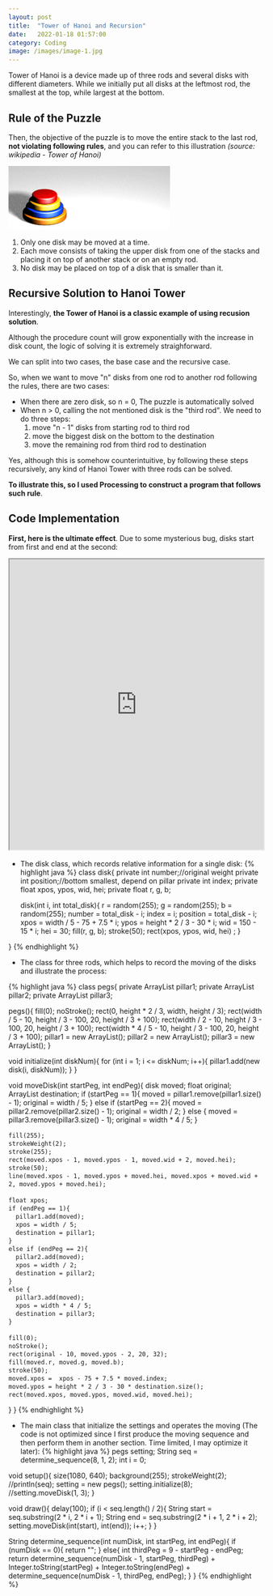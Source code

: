 ```yaml
---
layout: post
title:  "Tower of Hanoi and Recursion"
date:   2022-01-18 01:57:00
category: Coding
image: /images/image-1.jpg
---
```

Tower of Hanoi is a device made up of three rods and several disks with different diameters.
While we initially put all disks at the leftmost rod, the smallest at the top, while largest at the bottom.

## Rule of the Puzzle

Then, the objective of the puzzle is to move the entire stack to the last rod, **not violating following rules**, and you can refer to this illustration *(source: wikipedia - Tower of Hanoi)*

![gif illustration](/post-images/Tower-of-Hanoi/1.gif)
1. Only one disk may be moved at a time.
2. Each move consists of taking the upper disk from one of the stacks and placing it on top of another stack or on an empty rod.
3. No disk may be placed on top of a disk that is smaller than it.

## Recursive Solution to Hanoi Tower

Interestingly, **the Tower of Hanoi is a classic example of using recusion solution**. 

Although the procedure count will grow exponentially with the increase in disk count, the logic of solving it is extremely straighforward. 

We can split into two cases, the base case and the recursive case. 

So, when we want to move "n" disks from one rod to another rod following the rules, there are two cases:
* When there are zero disk, so n = 0, The puzzle is automatically solved
* When n > 0, calling the not mentioned disk is the "third rod". We need to do three steps:
    1. move "n - 1" disks from starting rod to third rod
    2. move the biggest disk on the bottom to the destination
    3. move the remaining rod from third rod to destination
    
Yes, although this is somehow counterintuitive, by following these steps recursively, any kind of Hanoi Tower with three rods can be solved. 

**To illustrate this, so I used Processing to construct a program that follows such rule**.

## Code Implementation

**First, here is the ultimate effect**. Due to some mysterious bug, disks start from first and end at the second:
<iframe width="100%" height="574"
  src="https://www.youtube.com/embed/qxi6klso03Q">
</iframe>

* The disk class, which records relative information for a single disk:
{% highlight java %}
class disk{
  private int number;//original weight
  private int position;//bottom smallest, depend on pillar
  private int index;
  private float xpos, ypos, wid, hei;
  private float r, g, b;
  
  disk(int i, int total_disk){
    r = random(255);
    g = random(255);
    b = random(255);
    number = total_disk - i;
    index = i;
    position = total_disk - i;
    xpos = width / 5 - 75 + 7.5 * i;
    ypos = height * 2 / 3 - 30 * i;
    wid = 150 - 15 * i;
    hei = 30;
    fill(r, g, b);
    stroke(50);
    rect(xpos, ypos, wid, hei) ;
  }

}
{% endhighlight %}

* The class for three rods, which helps to record the moving of the disks and illustrate the process:

{% highlight java %}
class pegs{
  private ArrayList<disk> pillar1;
  private ArrayList<disk> pillar2;
  private ArrayList<disk> pillar3;
  
  pegs(){
    fill(0);
    noStroke();
    rect(0, height * 2 / 3, width, height / 3);
    rect(width / 5 - 10, height / 3 - 100, 20, height / 3 + 100);
    rect(width / 2 - 10, height / 3 - 100, 20, height / 3 + 100);
    rect(width * 4 / 5 - 10, height / 3 - 100, 20, height / 3 + 100);
    pillar1 = new ArrayList<disk>();
    pillar2 = new ArrayList<disk>();
    pillar3 = new ArrayList<disk>();
  }
  
  void initialize(int diskNum){
    for (int i = 1; i <= diskNum; i++){
      pillar1.add(new disk(i, diskNum));
    }
  }
  
  void moveDisk(int startPeg, int endPeg){
    disk moved;
    float original;
    ArrayList<disk> destination;
    if (startPeg == 1){
      moved = pillar1.remove(pillar1.size() - 1);
      original = width / 5;
    }
    else if (startPeg == 2){
      moved = pillar2.remove(pillar2.size() - 1);
      original = width / 2;
    }
    else {
      moved = pillar3.remove(pillar3.size() - 1);
      original = width * 4 / 5;
    }
    
    fill(255);
    strokeWeight(2);
    stroke(255);
    rect(moved.xpos - 1, moved.ypos - 1, moved.wid + 2, moved.hei);
    stroke(50);
    line(moved.xpos - 1, moved.ypos + moved.hei, moved.xpos + moved.wid + 2, moved.ypos + moved.hei);
    
    float xpos;
    if (endPeg == 1){
      pillar1.add(moved);
      xpos = width / 5;
      destination = pillar1;
    }
    else if (endPeg == 2){
      pillar2.add(moved);
      xpos = width / 2;
      destination = pillar2;
    }
    else {
      pillar3.add(moved);
      xpos = width * 4 / 5;
      destination = pillar3;
    }
    
    fill(0);
    noStroke();
    rect(original - 10, moved.ypos - 2, 20, 32);
    fill(moved.r, moved.g, moved.b);
    stroke(50);
    moved.xpos =  xpos - 75 + 7.5 * moved.index;
    moved.ypos = height * 2 / 3 - 30 * destination.size();
    rect(moved.xpos, moved.ypos, moved.wid, moved.hei);
  }
}
{% endhighlight %}

* The main class that initialize the settings and operates the moving (The code is not optimized since I first produce the moving sequence and then perform them in another section. Time limited, I may optimize it later):
{% highlight java %}
pegs setting;
String seq = determine_sequence(8, 1, 2);
int i = 0; 

void setup(){
  size(1080, 640);
  background(255);
  strokeWeight(2);
  //println(seq);
  setting = new pegs();
  setting.initialize(8);
  //setting.moveDisk(1, 3);
}

void draw(){
  delay(100);
  if (i < seq.length() / 2){
    String start = seq.substring(2 * i, 2 * i + 1);
    String end = seq.substring(2 * i + 1, 2 * i + 2);
    setting.moveDisk(int(start), int(end));
    i++;
  }
}

String determine_sequence(int numDisk, int startPeg, int endPeg){
  if (numDisk == 0){
    return "";
  }
  else{
    int thirdPeg = 9 - startPeg - endPeg;
    return determine_sequence(numDisk - 1, startPeg, thirdPeg) + 
    Integer.toString(startPeg) + Integer.toString(endPeg) + 
    determine_sequence(numDisk - 1, thirdPeg, endPeg);
  }
}
{% endhighlight %}
